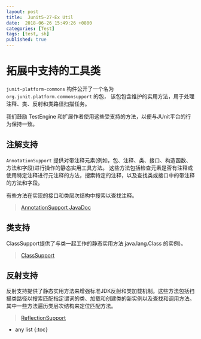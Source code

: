 ```yaml
---
layout: post
title:  Junit5-27-Ex Util
date:  2018-06-26 15:49:26 +0800
categories: [Test]
tags: [test, sh]
published: true
---
```


# 拓展中支持的工具类

`junit-platform-commons` 构件公开了一个名为 `org.junit.platform.commonsupport` 的包，
该包包含维护的实用方法，用于处理注释、类、反射和类路径扫描任务。

我们鼓励 TestEngine 和扩展作者使用这些受支持的方法，以便与JUnit平台的行为保持一致。

## 注解支持

`AnnotationSupport` 提供对带注释元素(例如，包、注释、类、接口、构造函数、方法和字段)进行操作的静态实用工具方法。
这些方法包括检查元素是否有注释或使用特定注释进行元注释的方法，搜索特定的注释，以及查找类或接口中的带注释的方法和字段。

有些方法在实现的接口和类层次结构中搜索以查找注释。

> [AnnotationSupport JavaDoc](https://junit.org/junit5/docs/current/api/org/junit/platform/commons/support/AnnotationSupport.html)

## 类支持

ClassSupport提供了与类一起工作的静态实用方法  java.lang.Class 的实例)。

> [ClassSupport](https://junit.org/junit5/docs/current/api/org/junit/platform/commons/support/ClassSupport.html)

## 反射支持

反射支持提供了静态实用方法来增强标准JDK反射和类加载机制。这些方法包括扫描类路径以搜索匹配指定谓词的类、加载和创建类的新实例以及查找和调用方法。其中一些方法遍历类层次结构来定位匹配方法。

> [ReflectionSupport](https://junit.org/junit5/docs/current/api/org/junit/platform/commons/support/ReflectionSupport.html)



* any list
{:toc}